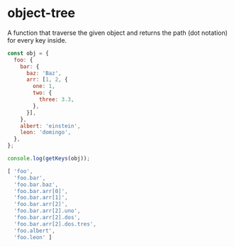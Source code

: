 # object-tree
A function that traverse the given object and returns the path (dot notation) for every key inside.

```javascript
const obj = {
  foo: {
    bar: {
      baz: 'Baz',
      arr: [1, 2, {
        one: 1,
        two: {
          three: 3.3,
        },
      }],
    },
    albert: 'einstein',
    leon: 'domingo',
  },
};

console.log(getKeys(obj));

[ 'foo',
  'foo.bar',
  'foo.bar.baz',
  'foo.bar.arr[0]',
  'foo.bar.arr[1]',
  'foo.bar.arr[2]',
  'foo.bar.arr[2].uno',
  'foo.bar.arr[2].dos',
  'foo.bar.arr[2].dos.tres',
  'foo.albert',
  'foo.leon' ]
```
